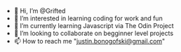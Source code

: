 - 👋 Hi, I’m @Grifted
- 👀 I’m interested in learning coding for work and fun
- 🌱 I’m currently learning Javascript via The Odin Project
- 💞️ I’m looking to collaborate on begginner level projects
- 📫 How to reach me "justin.bonogofski@gmail.com"

<!---
Grifted/Grifted is a ✨ special ✨ repository because its `README.md` (this file) appears on your GitHub profile.
You can click the Preview link to take a look at your changes.
--->
